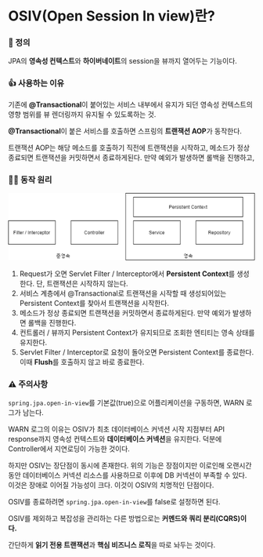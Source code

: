 # OSIV(Open Session In view)란?

### 📌 정의

JPA의 **영속성 컨텍스트**와 **하이버네이트**의 session을 뷰까지 열어두는 기능이다.

### 👍 사용하는 이유

기존에 **@Transactional**이 붙어있는 서비스 내부에서 유지가 되던 영속성 컨텍스트의 영향 범위를 뷰 렌더링까지 유지될 수 있도록하는 것.

**@Transactional**이 붙은 서비스를 호출하면 스프링의 **트랜잭션 AOP**가 동작한다.

트랜잭션 AOP는 해당 메소드를 호출하기 직전에 트랜잭션을 시작하고, 메소드가 정상 종료되면 트랜잭션을 커밋하면서 종료하게된다. 만약 예외가 발생하면 롤백을 진행하고, 

### 🏃‍♀️ 동작 원리

![persistent_context.png](https://github.com/leeseojune53/yatudy/blob/main/images/persistent_context.png?raw=true)

1. Request가 오면 Servlet Filter / Interceptor에서 **Persistent Context**를 생성한다. 단, 트랜잭션은 시작하지 않는다.
2. 서비스 계층에서 @Transactional로 트랜잭션을 시작할 때 생성되어있는 Persistent Context를 찾아서 트랜잭션을 시작한다.
3. 메소드가 정상 종료되면 트랜잭션을 커밋하면서 종료하게된다. 만약 예외가 발생하면 롤백을 진행한다.
4. 컨트롤러 / 뷰까지 Persistent Context가 유지되므로 조회한 엔티티는 영속 상태를 유지한다.
5. Servlet Filter / Interceptor로 요청이 돌아오면 Persistent Context를 종료한다. 이때 **Flush**를 호출하지 않고 바로 종료한다.

### ⚠ 주의사항

`spring.jpa.open-in-view`를 기본값(true)으로 어플리케이션을 구동하면, WARN 로그가 남는다.

WARN 로그의 이유는 OSIV가 최초 데이터베이스 커넥션 시작 지점부터 API response까지 영속성 컨텍스트와 **데이터베이스 커넥션**을 유지한다. 덕분에 Controller에서 지연로딩이 가능한 것이다.

하지만 OSIV는 장단점이 동시에 존재한다. 위의 기능은 장점이지만 이로인해 오랜시간동안 데이터베이스 커넥션 리소스를 사용하므로 이후에 DB 커넥션이 부족할 수 있다. 이것은 장애로 이어질 가능성이 크다. 이것이 OSIV의 치명적인 단점이다.



OSIV를 종료하려면 `spring.jpa.open-in-view`를 false로 설정하면 된다.



OSIV를 제외하고 복잡성을 관리하는 다른 방법으로는 **커멘드와 쿼리 분리(CQRS)이다.**

간단하게 **읽기 전용 트랜잭션**과 **핵심 비즈니스 로직**을 따로 놔두는 것이다.
